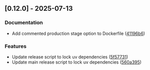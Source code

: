 ## [0.12.0] - 2025-07-13

### Documentation

- Add commented production stage option to Dockerfile ([41196b6](https://github.com/appleparan/copier-modern-ml/commit/41196b61de3ec00adabafd9c86c1237339b4301c))

### Features

- Update release script to lock uv dependencies ([5f57731](https://github.com/appleparan/copier-modern-ml/commit/5f57731dbf5b29a1fd1412e168a9924cc8f1632c))
- Update main release script to lock uv dependencies ([560a395](https://github.com/appleparan/copier-modern-ml/commit/560a39527a8a08597376e126ddca7f2869ab039c))

<!-- generated by git-cliff -->
